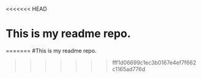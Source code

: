 <<<<<<< HEAD
# This is my readme repo.
=======
#This is my readme repo.
>>>>>>> fff1d06699c1ec3b0167e4ef7f662c1165ad776d
